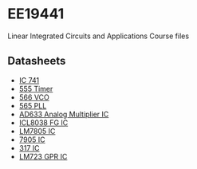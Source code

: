 # EE19441
Linear Integrated Circuits and Applications 
Course files

## Datasheets
- [IC 741](https://github.com/pranav-avn/ee19441/blob/main/Datasheets/IC741.pdf)
- [555 Timer](https://github.com/pranav-avn/ee19441/blob/main/Datasheets/555-Timer-Datasheet.pdf)
- [566 VCO](https://github.com/pranav-avn/ee19441/blob/main/Datasheets/LM566C.PDF)
- [565 PLL](https://github.com/pranav-avn/ee19441/blob/main/Datasheets/565PLL.pdf)
- [AD633 Analog Multiplier IC](https://github.com/pranav-avn/ee19441/blob/main/Datasheets/ad633.pdf)
- [ICL8038 FG IC](https://github.com/pranav-avn/ee19441/blob/main/Datasheets/icl8038data.pdf)
- [LM7805 IC](https://github.com/pranav-avn/ee19441/blob/main/Datasheets/LM7805.pdf)
- [7905 IC](https://github.com/pranav-avn/ee19441/blob/main/Datasheets/lm7905.pdf)
- [317 IC](https://github.com/pranav-avn/ee19441/blob/main/Datasheets/lm317.pdf)
- [LM723 GPR IC](https://github.com/pranav-avn/ee19441/blob/main/Datasheets/lm723.pdf)
